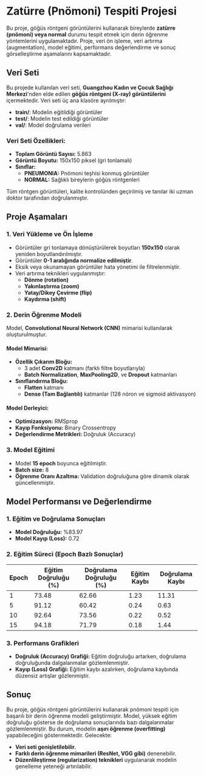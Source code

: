 # Zatürre (Pnömoni) Tespiti Projesi

Bu proje, göğüs röntgeni görüntülerini kullanarak bireylerde **zatürre (pnömoni) veya normal** durumu tespit etmek için derin öğrenme yöntemlerini uygulamaktadır.
Proje, veri ön işleme, veri artırma (augmentation), model eğitimi, performans değerlendirme ve sonuç görselleştirme aşamalarını kapsamaktadır.



## Veri Seti

Bu projede kullanılan veri seti, **Guangzhou Kadın ve Çocuk Sağlığı Merkezi**'nden elde edilen **göğüs röntgeni (X-ray) görüntülerini** içermektedir. Veri seti üç ana klasöre ayrılmıştır:

- **train/**: Modelin eğitildiği görüntüler
- **test/**: Modelin test edildiği görüntüler
- **val/**: Model doğrulama verileri

### Veri Seti Özellikleri:
- **Toplam Görüntü Sayısı:** 5.863
- **Görüntü Boyutu:** 150x150 piksel (gri tonlamalı)
- **Sınıflar:**
  - **PNEUMONIA:** Pnömoni teşhisi konmuş görüntüler
  - **NORMAL:** Sağlıklı bireylerin göğüs röntgenleri

Tüm röntgen görüntüleri, kalite kontrolünden geçirilmiş ve tanılar iki uzman doktor tarafından doğrulanmıştır.



## Proje Aşamaları

### 1. Veri Yükleme ve Ön İşleme
- Görüntüler gri tonlamaya dönüştürülerek boyutları **150x150** olarak yeniden boyutlandırılmıştır.
- Görüntüler **0-1 aralığında normalize edilmiştir**.
- Eksik veya okunamayan görüntüler hata yönetimi ile filtrelenmiştir.
- Veri artırma teknikleri uygulanmıştır:
  - **Dönme (rotation)**
  - **Yakınlaştırma (zoom)**
  - **Yatay/Dikey Çevirme (flip)**
  - **Kaydırma (shift)**

### 2. Derin Öğrenme Modeli
Model, **Convolutional Neural Network (CNN)** mimarisi kullanılarak oluşturulmuştur.

#### Model Mimarisi:
- **Özellik Çıkarım Bloğu:**
  - 3 adet **Conv2D** katmanı (farklı filtre boyutlarıyla)
  - **Batch Normalization**, **MaxPooling2D**, ve **Dropout** katmanları
- **Sınıflandırma Bloğu:**
  - **Flatten** katmanı
  - **Dense (Tam Bağlantılı)** katmanlar (128 nöron ve sigmoid aktivasyon)

#### Model Derleyici:
- **Optimizasyon:** RMSprop
- **Kayıp Fonksiyonu:** Binary Crossentropy
- **Değerlendirme Metrikleri:** Doğruluk (Accuracy)

### 3. Model Eğitimi
- Model **15 epoch** boyunca eğitilmiştir.
- **Batch size:** 8
- **Öğrenme Oranı Azaltma:** Validation doğruluğuna göre dinamik olarak güncellenmiştir.



## Model Performansı ve Değerlendirme

### 1. Eğitim ve Doğrulama Sonuçları
- **Model Doğruluğu:** %83.97
- **Model Kayıp (Loss):** 0.72

### 2. Eğitim Süreci (Epoch Bazlı Sonuçlar)
| Epoch | Eğitim Doğruluğu (%) | Doğrulama Doğruluğu (%) | Eğitim Kaybı | Doğrulama Kaybı |
|-------|----------------------|-------------------------|--------------|-----------------|
| 1     | 73.48                | 62.66                   | 1.23         | 11.31           |
| 5     | 91.12                | 60.42                   | 0.24         | 0.63            |
| 10    | 92.64                | 73.56                   | 0.22         | 0.52            |
| 15    | 94.18                | 71.79                   | 0.18         | 1.44            |

### 3. Performans Grafikleri
- **Doğruluk (Accuracy) Grafiği:** Eğitim doğruluğu artarken, doğrulama doğruluğunda dalgalanmalar gözlemlenmiştir.
- **Kayıp (Loss) Grafiği:** Eğitim kaybı azalırken, doğrulama kaybında düzensiz artışlar gözlenmiştir.



## Sonuç

Bu proje, göğüs röntgeni görüntülerini kullanarak pnömoni tespiti için başarılı bir derin öğrenme modeli geliştirmiştir. Model, yüksek eğitim doğruluğu gösterse de doğrulama sonuçlarında bazı dalgalanmalar gözlemlenmiştir. Bu durum, modelin **aşırı öğrenme (overfitting)** yapabileceğini göstermektedir. Gelecekte:

- **Veri seti genişletilebilir.**
- **Farklı derin öğrenme mimarileri (ResNet, VGG gibi)** denenebilir.
- **Düzenlileştirme (regularization) teknikleri** uygulanarak modelin genelleme yeteneği artırılabilir.
